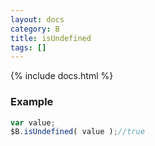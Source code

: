 ```yaml
---
layout: docs
category: B
title: isUndefined
tags: []
---
```


{% include docs.html %}

### Example
```js
var value;
$B.isUndefined( value );//true
```